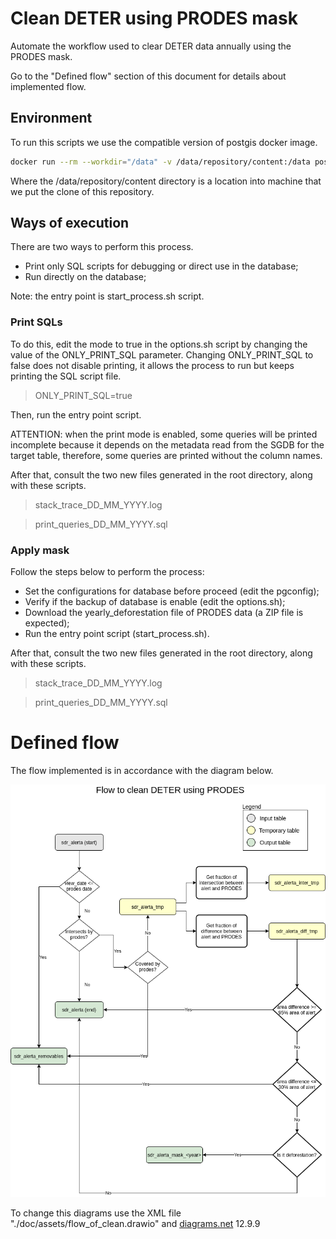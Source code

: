 # Clean DETER using PRODES mask

Automate the workflow used to clear DETER data annually using the PRODES mask.

Go to the "Defined flow" section of this document for details about implemented flow.

## Environment

To run this scripts we use the compatible version of postgis docker image.

```sh
docker run --rm --workdir="/data" -v /data/repository/content:/data postgis/postgis:13-3.1-alpine /data/start_process.sh
```
Where the /data/repository/content directory is a location into machine that we put the clone of this repository.


## Ways of execution

There are two ways to perform this process.
 - Print only SQL scripts for debugging or direct use in the database;
 - Run directly on the database;

Note: the entry point is start_process.sh script.

### Print SQLs

To do this, edit the mode to true in the options.sh script by changing the value of the ONLY_PRINT_SQL parameter. Changing ONLY_PRINT_SQL to false does not disable printing, it allows the process to run but keeps printing the SQL script file.

 > ONLY_PRINT_SQL=true

Then, run the entry point script.

ATTENTION: when the print mode is enabled, some queries will be printed incomplete because it depends on the metadata read from the SGDB for the target table, therefore, some queries are printed without the column names.

After that, consult the two new files generated in the root directory, along with these scripts.

 > stack_trace_DD_MM_YYYY.log

 > print_queries_DD_MM_YYYY.sql

### Apply mask

Follow the steps below to perform the process:

 - Set the configurations for database before proceed (edit the pgconfig);
 - Verify if the backup of database is enable (edit the options.sh);
 - Download the yearly_deforestation file of PRODES data (a ZIP file is expected);
 - Run the entry point script (start_process.sh).

After that, consult the two new files generated in the root directory, along with these scripts.

 > stack_trace_DD_MM_YYYY.log
 
 > print_queries_DD_MM_YYYY.sql

# Defined flow

The flow implemented is in accordance with the diagram below.

![flow to production database](./doc/assets/flow_of_clean.png)


To change this diagrams use the XML file "./doc/assets/flow_of_clean.drawio" and [diagrams.net](https://www.diagrams.net/) 12.9.9